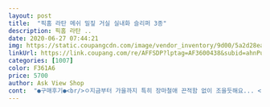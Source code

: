 ```yaml
---
layout: post 
title:  "픽홈 라탄 메쉬 밀짚 거실 실내화 슬리퍼 3종" 
description: 픽홈 라탄 ..
date: 2020-06-27 07:44:21 
img: https://static.coupangcdn.com/image/vendor_inventory/9d00/5a2d28ea1b86c0170579b3c0eb13e4fd20a3c690f9b53a11e8f55abcc55c.jpg 
linkUrl: https://link.coupang.com/re/AFFSDP?lptag=AF3600438&subid=ahnPublicAsk&pageKey=1524114365&itemId=2615127785&vendorItemId=70606175669&traceid=V0-113-37c23e1069f798f8 
categories: [1007] 
color: F361A6 
price: 5700 
author: Ask View Shop 
cont:  "●구매후기●<br/>ㅇ지금부터 가을까지 특히 장마철애 끈적함 없이 조을듯해요... <br/><br/>그냥 디스플레이용으로 좋은거 같아요<br/>발이 250이라 사이즈가 딱 맞네요.<br/><br/>사진 첨부 못햇지만 라탄 너무 조으내요.<br/>.<br/><br/>이쁘긴한데  지푸라기가 좀 많이 떨어져요 ㅠ ㅠ 그래서 제가 밑에 천을 덧대어주었어요!<br/>한 철용으로 잘 신을것 같습니다.<br/><br/>" 
---
```

